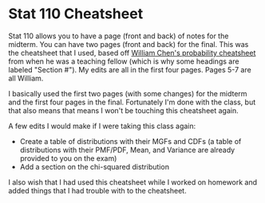 Stat 110 Cheatsheet
=======

Stat 110 allows you to have a page (front and back) of notes for the midterm. You can have two pages (front and back) for the final. This was the cheatsheet that I used, based off [William Chen's probability cheatsheet](https://github.com/wzchen/probability_cheatsheet) from when he was a teaching fellow (which is why some headings are labeled "Section #"). My edits are all in the first four pages. Pages 5-7 are all William. 

I basically used the first two pages (with some changes) for the midterm and the first four pages in the final. Fortunately I'm done with the class, but that also means that means I won't be touching this cheatsheet again. 

A few edits I would make if I were taking this class again:
- Create a table of distributions with their MGFs and CDFs (a table of distributions with their PMF/PDF, Mean, and Variance are already provided to you on the exam)
- Add a section on the chi-squared distribution 

I also wish that I had used this cheatsheet while I worked on homework and added things that I had trouble with to the cheatsheet.
